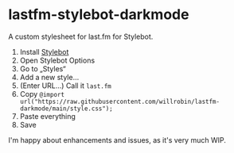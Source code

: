 # lastfm-stylebot-darkmode

A custom stylesheet for last.fm for Stylebot.

1. Install [Stylebot](https://stylebot.dev/)
2. Open Stylebot Options
3. Go to „Styles“
4. Add a new style…
5. (Enter URL…) Call it ```last.fm```
6. Copy
```@import url("https://raw.githubusercontent.com/willrobin/lastfm-darkmode/main/style.css");```
7. Paste everything
8. Save

I'm happy about enhancements and issues, as it's very much WIP.
